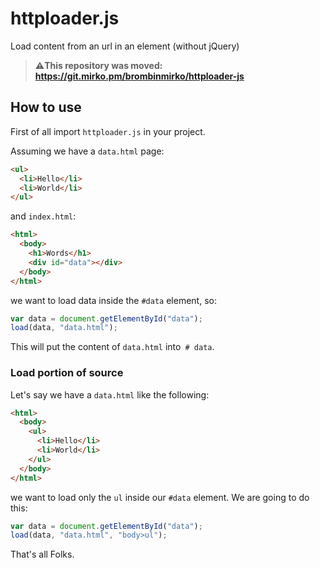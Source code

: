 # httploader.js
Load content from an url in an element (without jQuery)

> **⚠️This repository was moved: https://git.mirko.pm/brombinmirko/httploader-js**

## How to use
First of all import `httploader.js` in your project. 

Assuming we have a `data.html` page:
```html
<ul>
  <li>Hello</li>
  <li>World</li>
</ul>
```
and `index.html`:
```html
<html>
  <body>
    <h1>Words</h1>
    <div id="data"></div>
  </body>
</html>
```
we want to load data inside the `#data` element, so:
```javascript
var data = document.getElementById("data");
load(data, "data.html");
```
This will put the content of `data.html` into` # data`.

### Load portion of source
Let's say we have a `data.html` like the following:
```html
<html>
  <body>
    <ul>
      <li>Hello</li>
      <li>World</li>
    </ul>
  </body>
</html>
```
we want to load only the `ul` inside our `#data` element. We are going to do this:
```javascript
var data = document.getElementById("data");
load(data, "data.html", "body>ul");
```
That's all Folks.
